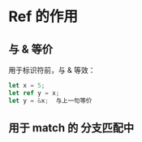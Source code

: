 # Ref 的作用

## 与 & 等价
用于标识符前，与 & 等效：
```rust
let x = 5;
let ref y = x;
let y = &x;  与上一句等价
```

## 用于 match 的 分支匹配中
